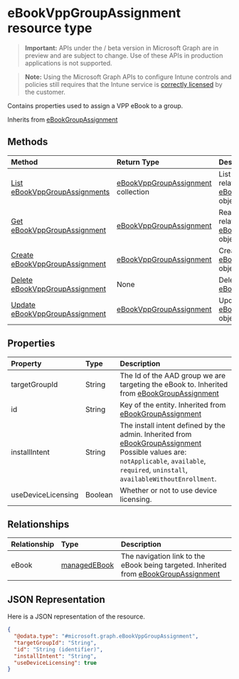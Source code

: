 ﻿# eBookVppGroupAssignment resource type

> **Important:** APIs under the / beta version in Microsoft Graph are in preview and are subject to change. Use of these APIs in production applications is not supported.

> **Note:** Using the Microsoft Graph APIs to configure Intune controls and policies still requires that the Intune service is [correctly licensed](https://go.microsoft.com/fwlink/?linkid=839381) by the customer.

Contains properties used to assign a VPP eBook to a group.

Inherits from [eBookGroupAssignment](../resources/intune_books_ebookgroupassignment.md)

## Methods
|Method|Return Type|Description|
|:---|:---|:---|
|[List eBookVppGroupAssignments](../api/intune_books_ebookvppgroupassignment_list.md)|[eBookVppGroupAssignment](../resources/intune_books_ebookvppgroupassignment.md) collection|List properties and relationships of the [eBookVppGroupAssignment](../resources/intune_books_ebookvppgroupassignment.md) objects.|
|[Get eBookVppGroupAssignment](../api/intune_books_ebookvppgroupassignment_get.md)|[eBookVppGroupAssignment](../resources/intune_books_ebookvppgroupassignment.md)|Read properties and relationships of the [eBookVppGroupAssignment](../resources/intune_books_ebookvppgroupassignment.md) object.|
|[Create eBookVppGroupAssignment](../api/intune_books_ebookvppgroupassignment_create.md)|[eBookVppGroupAssignment](../resources/intune_books_ebookvppgroupassignment.md)|Create a new [eBookVppGroupAssignment](../resources/intune_books_ebookvppgroupassignment.md) object.|
|[Delete eBookVppGroupAssignment](../api/intune_books_ebookvppgroupassignment_delete.md)|None|Deletes a [eBookVppGroupAssignment](../resources/intune_books_ebookvppgroupassignment.md).|
|[Update eBookVppGroupAssignment](../api/intune_books_ebookvppgroupassignment_update.md)|[eBookVppGroupAssignment](../resources/intune_books_ebookvppgroupassignment.md)|Update the properties of a [eBookVppGroupAssignment](../resources/intune_books_ebookvppgroupassignment.md) object.|

## Properties
|Property|Type|Description|
|:---|:---|:---|
|targetGroupId|String|The Id of the AAD group we are targeting the eBook to. Inherited from [eBookGroupAssignment](../resources/intune_books_ebookgroupassignment.md)|
|id|String|Key of the entity. Inherited from [eBookGroupAssignment](../resources/intune_books_ebookgroupassignment.md)|
|installIntent|String|The install intent defined by the admin. Inherited from [eBookGroupAssignment](../resources/intune_books_ebookgroupassignment.md) Possible values are: `notApplicable`, `available`, `required`, `uninstall`, `availableWithoutEnrollment`.|
|useDeviceLicensing|Boolean|Whether or not to use device licensing.|

## Relationships
|Relationship|Type|Description|
|:---|:---|:---|
|eBook|[managedEBook](../resources/intune_books_managedebook.md)|The navigation link to the eBook being targeted. Inherited from [eBookGroupAssignment](../resources/intune_books_ebookgroupassignment.md)|

## JSON Representation
Here is a JSON representation of the resource.
<!-- {
  "blockType": "resource",
  "keyProperty": "id",
  "@odata.type": "microsoft.graph.eBookVppGroupAssignment"
}
-->
``` json
{
  "@odata.type": "#microsoft.graph.eBookVppGroupAssignment",
  "targetGroupId": "String",
  "id": "String (identifier)",
  "installIntent": "String",
  "useDeviceLicensing": true
}
```



